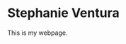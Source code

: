 <head>
      <title>Stephanie Ventura</title>
</head>

<body>
     <h1>Stephanie Ventura</h1>
     <p>This is my webpage.</p>
</body>

</html>  
